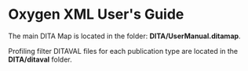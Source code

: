 # Oxygen XML User's Guide

The main DITA Map is located in the folder: **DITA/UserManual.ditamap**.

Profiling filter DITAVAL files for each publication type are located in the **DITA/ditaval** folder.
